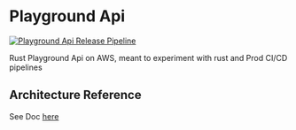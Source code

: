 # Playground Api

[![Playground Api Release Pipeline](https://github.com/dawsonfi/playground-api/actions/workflows/pipeline.yml/badge.svg)](https://github.com/dawsonfi/playground-api/actions/workflows/pipeline.yml)

Rust Playground Api on AWS, meant to experiment with rust and Prod CI/CD pipelines


## Architecture Reference

See Doc [here](dev/architecture/Architecture.md)